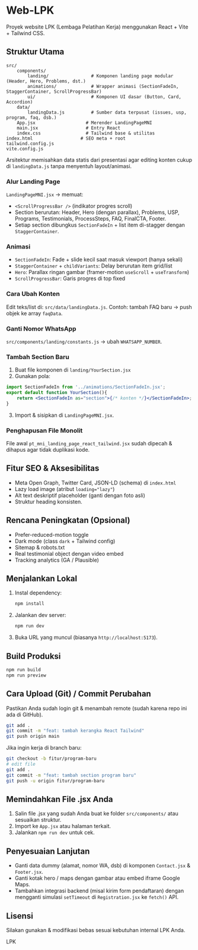 # Web-LPK

Proyek website LPK (Lembaga Pelatihan Kerja) menggunakan React + Vite + Tailwind CSS.

## Struktur Utama

```
src/
	components/
		landing/                # Komponen landing page modular (Header, Hero, Problems, dst.)
		animations/             # Wrapper animasi (SectionFadeIn, StaggerContainer, ScrollProgressBar)
		ui/                     # Komponen UI dasar (Button, Card, Accordion)
	data/
		landingData.js          # Sumber data terpusat (issues, usp, program, faq, dsb.)
	App.jsx                   # Merender LandingPageMNI
	main.jsx                  # Entry React
	index.css                 # Tailwind base & utilitas
index.html                  # SEO meta + root
tailwind.config.js
vite.config.js
```

Arsitektur memisahkan data statis dari presentasi agar editing konten cukup di `landingData.js` tanpa menyentuh layout/animasi.

### Alur Landing Page
`LandingPageMNI.jsx` -> memuat:
- `<ScrollProgressBar />` (indikator progres scroll)
- Section berurutan: Header, Hero (dengan parallax), Problems, USP, Programs, Testimonials, ProcessSteps, FAQ, FinalCTA, Footer.
- Setiap section dibungkus `SectionFadeIn` + list item di-stagger dengan `StaggerContainer`.

### Animasi
- `SectionFadeIn`: Fade + slide kecil saat masuk viewport (hanya sekali)
- `StaggerContainer` + `childVariants`: Delay berurutan item grid/list
- `Hero`: Parallax ringan gambar (framer-motion `useScroll` + `useTransform`)
- `ScrollProgressBar`: Garis progres di top fixed

### Cara Ubah Konten
Edit teks/list di: `src/data/landingData.js`.
Contoh: tambah FAQ baru -> push objek ke array `faqData`.

### Ganti Nomor WhatsApp
`src/components/landing/constants.js` -> ubah `WHATSAPP_NUMBER`.

### Tambah Section Baru
1. Buat file komponen di `landing/YourSection.jsx`
2. Gunakan pola:
```jsx
import SectionFadeIn from '../animations/SectionFadeIn.jsx';
export default function YourSection(){
	return <SectionFadeIn as="section">{/* konten */}</SectionFadeIn>;
}
```
3. Import & sisipkan di `LandingPageMNI.jsx`.

### Penghapusan File Monolit
File awal `pt_mni_landing_page_react_tailwind.jsx` sudah dipecah & dihapus agar tidak duplikasi kode.

## Fitur SEO & Aksesibilitas
- Meta Open Graph, Twitter Card, JSON-LD (schema) di `index.html`
- Lazy load image (atribut `loading="lazy"`)
- Alt text deskriptif placeholder (ganti dengan foto asli)
- Struktur heading konsisten.

## Rencana Peningkatan (Opsional)
- Prefer-reduced-motion toggle
- Dark mode (class `dark` + Tailwind config)
- Sitemap & robots.txt
- Real testimonial object dengan video embed
- Tracking analytics (GA / Plausible)


## Menjalankan Lokal

1. Instal dependency:
	```bash
	npm install
	```
2. Jalankan dev server:
	```bash
	npm run dev
	```
3. Buka URL yang muncul (biasanya `http://localhost:5173`).

## Build Produksi
```bash
npm run build
npm run preview
```

## Cara Upload (Git) / Commit Perubahan

Pastikan Anda sudah login git & menambah remote (sudah karena repo ini ada di GitHub).

```bash
git add .
git commit -m "feat: tambah kerangka React Tailwind"
git push origin main
```

Jika ingin kerja di branch baru:
```bash
git checkout -b fitur/program-baru
# edit file
git add .
git commit -m "feat: tambah section program baru"
git push -u origin fitur/program-baru
```

## Memindahkan File .jsx Anda

1. Salin file .jsx yang sudah Anda buat ke folder `src/components/` atau sesuaikan struktur.
2. Import ke `App.jsx` atau halaman terkait.
3. Jalankan `npm run dev` untuk cek.

## Penyesuaian Lanjutan

- Ganti data dummy (alamat, nomor WA, dsb) di komponen `Contact.jsx` & `Footer.jsx`.
- Ganti kotak hero / maps dengan gambar atau embed iframe Google Maps.
- Tambahkan integrasi backend (misal kirim form pendaftaran) dengan mengganti simulasi `setTimeout` di `Registration.jsx` ke `fetch()` API.

## Lisensi

Silakan gunakan & modifikasi bebas sesuai kebutuhan internal LPK Anda.

LPK

